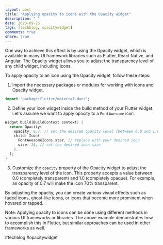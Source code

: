```yaml
---
layout: post
title: "Applying opacity to icons with the Opacity widget"
description: " "
date: 2023-09-25
tags: [techblog, opacitywidget]
comments: true
share: true
---
```


One way to achieve this effect is by using the Opacity widget, which is available in many UI framework libraries such as Flutter, React Native, and Angular. The Opacity widget allows you to adjust the transparency level of any child widget, including icons.

To apply opacity to an icon using the Opacity widget, follow these steps:

1. Import the necessary packages or modules for working with icons and Opacity widget.
```dart
import 'package:flutter/material.dart';
```
2. Define your icon widget inside the build method of your Flutter widget. Let's assume we want to apply opacity to a `FontAwesome` icon.
```dart
Widget build(BuildContext context) {
  return Opacity(
    opacity: 0.7, // set the desired opacity level (between 0.0 and 1.0)
    child: Icon(
      FontAwesomeIcons.star, // replace with your desired icon
      size: 24, // set the desired icon size
    ),
  );
}
```
3. Customize the `opacity` property of the Opacity widget to adjust the transparency level of the icon. This property accepts a value between 0.0 (completely transparent) and 1.0 (completely opaque). For example, an opacity of 0.7 will make the icon 70% transparent.

By adjusting the opacity, you can create various visual effects such as faded icons, ghost-like icons, or icons that become more prominent when hovered or tapped.

Note: Applying opacity to icons can be done using different methods in various UI frameworks or libraries. The above example demonstrates how to accomplish this in Flutter, but similar approaches can be used in other frameworks as well.

#techblog #opacitywidget